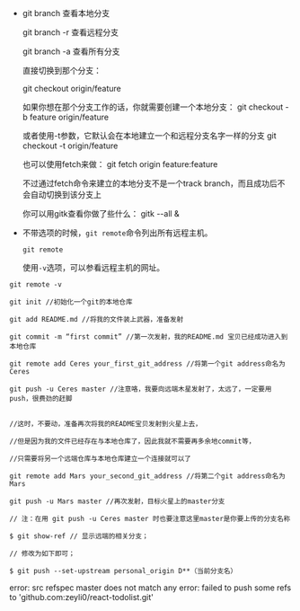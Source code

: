 - git branch
查看本地分支
  
  git branch -r
  查看远程分支

  git branch -a 查看所有分支
  
  直接切换到那个分支：
  
  git checkout origin/feature
  
  
  
  如果你想在那个分支工作的话，你就需要创建一个本地分支：
  git checkout -b feature origin/feature
  
  或者使用-t参数，它默认会在本地建立一个和远程分支名字一样的分支
  git checkout -t origin/feature
  
  
  
  也可以使用fetch来做：
  git fetch origin feature:feature
  
  不过通过fetch命令来建立的本地分支不是一个track branch，而且成功后不会自动切换到该分支上
  
  你可以用gitk查看你做了些什么：
  gitk --all &



- 不带选项的时候，`git remote`命令列出所有远程主机。

  ```
  git remote 
  ```

  使用`-v`选项，可以参看远程主机的网址。

```
git remote -v
```

```
git init //初始化一个git的本地仓库

git add README.md //将我的文件装上武器，准备发射

git commit -m “first commit” //第一次发射，我的README.md 宝贝已经成功进入到本地仓库

git remote add Ceres your_first_git_address //将第一个git address命名为Ceres

git push -u Ceres master //注意咯，我要向远端木星发射了，太远了，一定要用push，很费劲的赶脚


//这时，不要动，准备再次将我的README宝贝发射到火星上去，

//但是因为我的文件已经存在与本地仓库了，因此我就不需要再多余地commit等，

//只需要将另一个远端仓库与本地仓库建立一个连接就可以了

git remote add Mars your_second_git_address //将第二个git address命名为Mars

git push -u Mars master //再次发射，目标火星上的master分支

// 注：在用 git push -u Ceres master 时也要注意这里master是你要上传的分支名称
```

```
$ git show-ref // 显示远端的相关分支；

// 修改为如下即可；

$ git push --set-upstream personal_origin D**（当前分支名）
```



error: src refspec master does not match any
error: failed to push some refs to 'github.com:zeyli0/react-todolist.git'